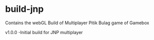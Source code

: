 # build-jnp
Contains the webGL Build of Multiplayer Pitik Bulag game of Gamebox

v1.0.0
-Initial build for JNP multiplayer
